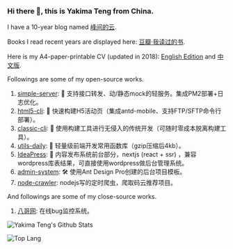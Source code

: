 ### Hi there 👋, this is Yakima Teng from China.

I have a 10-year blog named [峰间的云](https://www.orzzone.com).

Books I read recent years are displayed here: [豆瓣·我读过的书](https://book.douban.com/people/cleveryun/collect?sort=time&start=0&filter=all&mode=list&tags_sort=count).

Here is my A4-paper-printable CV (updated in 2018): [English Edition](https://www.orzzone.com/projects/html5-cli/htmls/cv/index_en.html) and [中文版](https://www.orzzone.com/projects/html5-cli/htmls/cv/index_cn.html).

Followings are some of my open-source works.

1. [simple-server](https://github.com/Yakima-Teng/simple-server): 🤠 支持接口转发、动/静态mock的轻服务。集成PM2部署+日志优化。
2. [html5-cli](https://github.com/Yakima-Teng/html5-cli): 💩 快速构建H5活动页（集成antd-mobile、支持FTP/SFTP命令行部署）。
3. [classic-cli](https://github.com/Yakima-Teng/classic-cli): 🚀 使用构建工具进行无侵入的传统开发（可随时零成本脱离构建工具）。
4. [utils-daily](https://github.com/Yakima-Teng/utils-daily): 🚦 轻量级前端开发常用函数库（gzip压缩后4kb）。
5. [IdeaPress](https://github.com/Yakima-Teng/IdeaPress): 🐢 内容发布系统前台部分，nextjs (react + ssr) ，兼容wordpress库表结果，可直接使用wordpress做后台管理系统。
6. [admin-system](https://github.com/Yakima-Teng/admin-system): 🛠 使用Ant Design Pro创建的后台项目模板。
7. [node-crawler](https://github.com/Yakima-Teng/node-crawler): nodejs写的定时爬虫，爬取码云推荐项目。

And followings are some of my close-source works.

1. [八哥网](https://www.verybugs.com): 在线bug监控系统。

![Yakima Teng's Github Stats](https://github-readme-stats.vercel.app/api?username=Yakima-Teng&count_private=true&show_icons=true&title_color=fff&icon_color=79ff97&text_color=9f9f9f&bg_color=151515&hide=[%22contribs%22])

![Top Lang](https://github-readme-stats.vercel.app/api/top-langs/?username=Yakima-Teng&layout=compact)

<!--
**Yakima-Teng/Yakima-Teng** is a ✨ _special_ ✨ repository because its `README.md` (this file) appears on your GitHub profile.

Here are some ideas to get you started:

- 🔭 I’m currently working on ...
- 🌱 I’m currently learning ...
- 👯 I’m looking to collaborate on ...
- 🤔 I’m looking for help with ...
- 💬 Ask me about ...
- 📫 How to reach me: ...
- 😄 Pronouns: ...
- ⚡ Fun fact: ...
-->
